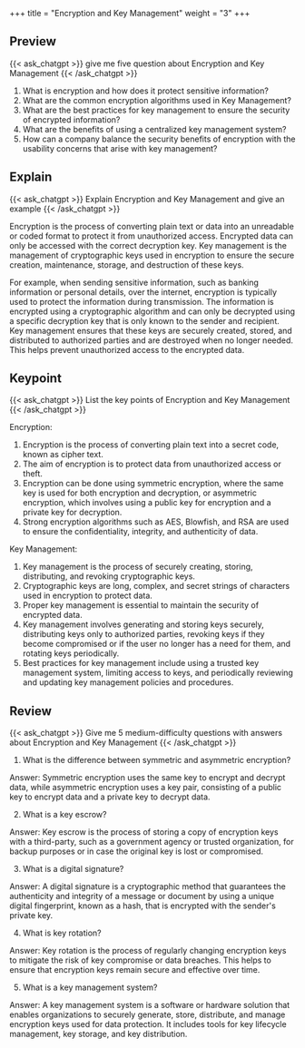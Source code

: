 +++
title = "Encryption and Key Management"
weight = "3"
+++
## Preview
{{< ask_chatgpt >}}
give me five question about Encryption and Key Management
{{< /ask_chatgpt >}}



1. What is encryption and how does it protect sensitive information?
2. What are the common encryption algorithms used in Key Management?
3. What are the best practices for key management to ensure the security of encrypted information?
4. What are the benefits of using a centralized key management system?
5. How can a company balance the security benefits of encryption with the usability concerns that arise with key management?   

## Explain
{{< ask_chatgpt >}}
Explain Encryption and Key Management and give an example
{{< /ask_chatgpt >}}



Encryption is the process of converting plain text or data into an unreadable or coded format to protect it from unauthorized access. Encrypted data can only be accessed with the correct decryption key. Key management is the management of cryptographic keys used in encryption to ensure the secure creation, maintenance, storage, and destruction of these keys.

For example, when sending sensitive information, such as banking information or personal details, over the internet, encryption is typically used to protect the information during transmission. The information is encrypted using a cryptographic algorithm and can only be decrypted using a specific decryption key that is only known to the sender and recipient. Key management ensures that these keys are securely created, stored, and distributed to authorized parties and are destroyed when no longer needed. This helps prevent unauthorized access to the encrypted data.   

## Keypoint
{{< ask_chatgpt >}}
List the key points of Encryption and Key Management
{{< /ask_chatgpt >}}



Encryption:
1. Encryption is the process of converting plain text into a secret code, known as cipher text.
2. The aim of encryption is to protect data from unauthorized access or theft.
3. Encryption can be done using symmetric encryption, where the same key is used for both encryption and decryption, or asymmetric encryption, which involves using a public key for encryption and a private key for decryption.
4. Strong encryption algorithms such as AES, Blowfish, and RSA are used to ensure the confidentiality, integrity, and authenticity of data.

Key Management:
1. Key management is the process of securely creating, storing, distributing, and revoking cryptographic keys.
2. Cryptographic keys are long, complex, and secret strings of characters used in encryption to protect data.
3. Proper key management is essential to maintain the security of encrypted data.
4. Key management involves generating and storing keys securely, distributing keys only to authorized parties, revoking keys if they become compromised or if the user no longer has a need for them, and rotating keys periodically.
5. Best practices for key management include using a trusted key management system, limiting access to keys, and periodically reviewing and updating key management policies and procedures.   

## Review
{{< ask_chatgpt >}}
Give me 5 medium-difficulty questions with answers about Encryption and Key Management
{{< /ask_chatgpt >}}



1. What is the difference between symmetric and asymmetric encryption?

Answer: Symmetric encryption uses the same key to encrypt and decrypt data, while asymmetric encryption uses a key pair, consisting of a public key to encrypt data and a private key to decrypt data.

2. What is a key escrow?

Answer: Key escrow is the process of storing a copy of encryption keys with a third-party, such as a government agency or trusted organization, for backup purposes or in case the original key is lost or compromised.

3. What is a digital signature?

Answer: A digital signature is a cryptographic method that guarantees the authenticity and integrity of a message or document by using a unique digital fingerprint, known as a hash, that is encrypted with the sender's private key.

4. What is key rotation?

Answer: Key rotation is the process of regularly changing encryption keys to mitigate the risk of key compromise or data breaches. This helps to ensure that encryption keys remain secure and effective over time.

5. What is a key management system?

Answer: A key management system is a software or hardware solution that enables organizations to securely generate, store, distribute, and manage encryption keys used for data protection. It includes tools for key lifecycle management, key storage, and key distribution.   

